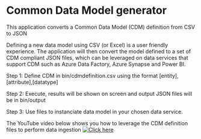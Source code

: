 # Common Data Model generator
 This application converts a Common Data Model (CDM) definition from CSV to JSON
 
 Defining a new data model using CSV (or Excel) is a user friendly experience. The application will then convert the model defined to a set of CDM compliant JSON files, which can be leveraged on data services that support CDM such as Azure Data Factory, Azure Synapse and Power BI.

Step 1: Define CDM in bin/cdmdefinition.csv using the format [entity],[attribute],[datatype]

Step 2: Execute, results will be shown on screen and output JSON files will be in bin/output

Step 3: Use files to instanciate data model in your chosen data service.

The YouTube video below shows you how to leverage the CDM definition files to perform data ingestion
[![Click here](https://i9.ytimg.com/vi/eZa2HCrpb7k/maxresdefault.jpg?time=1649278500000&sqp=CKT8t5IG&rs=AOn4CLBYDiTkm2WxR9U1dfdafCs3oqYqZQ)](https://studio.youtube.com/video/eZa2HCrpb7k)

